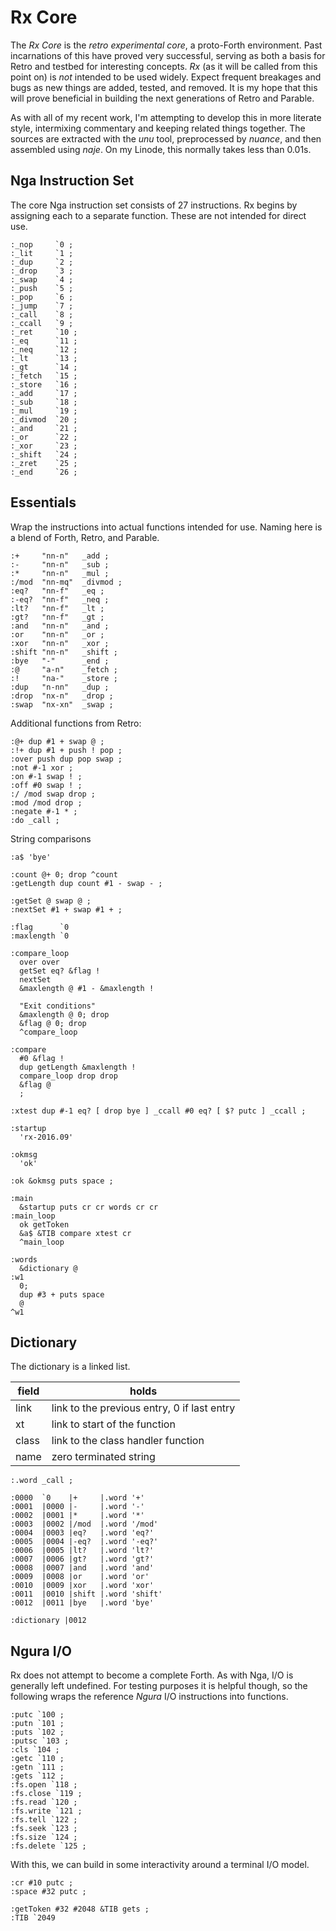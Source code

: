 # Rx Core

The *Rx Core* is the *retro experimental core*, a proto-Forth environment. Past incarnations of this have proved very successful, serving as both a basis for Retro and testbed for interesting concepts. *Rx* (as it will be called from this point on) is *not* intended to be used widely. Expect frequent breakages and bugs as new things are added, tested, and removed. It is my hope that this will prove beneficial in building the next generations of Retro and Parable.

As with all of my recent work, I'm attempting to develop this in  more literate style, intermixing commentary and keeping related things together. The sources are extracted with the *unu* tool, preprocessed by *nuance*, and then assembled using *naje*. On my Linode, this normally takes less than 0.01s.

## Nga Instruction Set

The core Nga instruction set consists of 27 instructions. Rx begins by assigning each to a separate function. These are not intended for direct use.

````
:_nop     `0 ;
:_lit     `1 ;
:_dup     `2 ;
:_drop    `3 ;
:_swap    `4 ;
:_push    `5 ;
:_pop     `6 ;
:_jump    `7 ;
:_call    `8 ;
:_ccall   `9 ;
:_ret     `10 ;
:_eq      `11 ;
:_neq     `12 ;
:_lt      `13 ;
:_gt      `14 ;
:_fetch   `15 ;
:_store   `16 ;
:_add     `17 ;
:_sub     `18 ;
:_mul     `19 ;
:_divmod  `20 ;
:_and     `21 ;
:_or      `22 ;
:_xor     `23 ;
:_shift   `24 ;
:_zret    `25 ;
:_end     `26 ;
````

## Essentials

Wrap the instructions into actual functions intended for use. Naming here is a blend of Forth, Retro, and Parable.

````
:+     "nn-n"   _add ;
:-     "nn-n"   _sub ;
:*     "nn-n"   _mul ;
:/mod  "nn-mq"  _divmod ;
:eq?   "nn-f"   _eq ;
:-eq?  "nn-f"   _neq ;
:lt?   "nn-f"   _lt ;
:gt?   "nn-f"   _gt ;
:and   "nn-n"   _and ;
:or    "nn-n"   _or ;
:xor   "nn-n"   _xor ;
:shift "nn-n"   _shift ;
:bye   "-"      _end ;
:@     "a-n"    _fetch ;
:!     "na-"    _store ;
:dup   "n-nn"   _dup ;
:drop  "nx-n"   _drop ;
:swap  "nx-xn"  _swap ;
````

Additional functions from Retro:

````
:@+ dup #1 + swap @ ;
:!+ dup #1 + push ! pop ;
:over push dup pop swap ;
:not #-1 xor ;
:on #-1 swap ! ;
:off #0 swap ! ;
:/ /mod swap drop ;
:mod /mod drop ;
:negate #-1 * ;
:do _call ;
````

String comparisons

````
:a$ 'bye'

:count @+ 0; drop ^count
:getLength dup count #1 - swap - ;

:getSet @ swap @ ;
:nextSet #1 + swap #1 + ;

:flag      `0
:maxlength `0

:compare_loop
  over over
  getSet eq? &flag !
  nextSet
  &maxlength @ #1 - &maxlength !

  "Exit conditions"
  &maxlength @ 0; drop
  &flag @ 0; drop
  ^compare_loop

:compare
  #0 &flag !
  dup getLength &maxlength !
  compare_loop drop drop
  &flag @
  ;

:xtest dup #-1 eq? [ drop bye ] _ccall #0 eq? [ $? putc ] _ccall ;

:startup
  'rx-2016.09'

:okmsg
  'ok'

:ok &okmsg puts space ;

:main
  &startup puts cr cr words cr cr
:main_loop
  ok getToken
  &a$ &TIB compare xtest cr
  ^main_loop

:words
  &dictionary @
:w1
  0;
  dup #3 + puts space
  @
^w1

````

## Dictionary

The dictionary is a linked list.

| field | holds                                       |
| ----- | ------------------------------------------- |
| link  | link to the previous entry, 0 if last entry |
| xt    | link to start of the function               |
| class | link to the class handler function          |
| name  | zero terminated string                      |

````
:.word _call ;

:0000  `0    |+     |.word '+'
:0001  |0000 |-     |.word '-'
:0002  |0001 |*     |.word '*'
:0003  |0002 |/mod  |.word '/mod'
:0004  |0003 |eq?   |.word 'eq?'
:0005  |0004 |-eq?  |.word '-eq?'
:0006  |0005 |lt?   |.word 'lt?'
:0007  |0006 |gt?   |.word 'gt?'
:0008  |0007 |and   |.word 'and'
:0009  |0008 |or    |.word 'or'
:0010  |0009 |xor   |.word 'xor'
:0011  |0010 |shift |.word 'shift'
:0012  |0011 |bye   |.word 'bye'

:dictionary |0012
````

## Ngura I/O

Rx does not attempt to become a complete Forth. As with Nga, I/O is generally left undefined. For testing purposes it is helpful though, so the following wraps the reference *Ngura* I/O instructions into functions.

````
:putc `100 ;
:putn `101 ;
:puts `102 ;
:putsc `103 ;
:cls `104 ;
:getc `110 ;
:getn `111 ;
:gets `112 ;
:fs.open `118 ;
:fs.close `119 ;
:fs.read `120 ;
:fs.write `121 ;
:fs.tell `122 ;
:fs.seek `123 ;
:fs.size `124 ;
:fs.delete `125 ;
````

With this, we can build in some interactivity around a terminal I/O model.

````
:cr #10 putc ;
:space #32 putc ;

:getToken #32 #2048 &TIB gets ;
:TIB `2049
````
